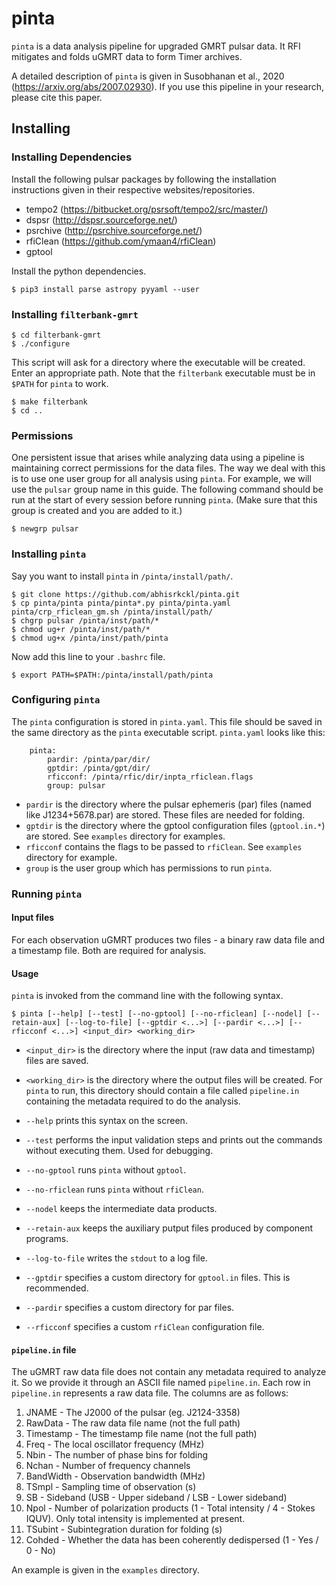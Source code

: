 # pinta
`pinta` is a data analysis pipeline for upgraded GMRT pulsar data. It RFI mitigates and folds uGMRT data to form Timer archives. 

A detailed description of `pinta` is given in 
Susobhanan et al., 2020 (https://arxiv.org/abs/2007.02930).
If you use this pipeline in your research, please cite this paper.

## Installing

### Installing Dependencies

Install the following pulsar packages by following the installation instructions given in their respective websites/repositories.
- tempo2 (https://bitbucket.org/psrsoft/tempo2/src/master/)
- dspsr (http://dspsr.sourceforge.net/)
- psrchive (http://psrchive.sourceforge.net/)
- rfiClean (https://github.com/ymaan4/rfiClean)
- gptool

Install the python dependencies.

    $ pip3 install parse astropy pyyaml --user

### Installing `filterbank-gmrt`

    $ cd filterbank-gmrt
    $ ./configure

This script will ask for a directory where the executable will be created. Enter an appropriate path.
Note that the `filterbank` executable must be in `$PATH` for `pinta` to work. 
 
    $ make filterbank
    $ cd ..

### Permissions

One persistent issue that arises while analyzing data using a pipeline is maintaining correct permissions for the data files. 
The way we deal with this is to use one user group for all analysis using `pinta`. 
For example, we will use the `pulsar` group name in this guide. The following command should be run at the start of every session before running `pinta`.
(Make sure that this group is created and you are added to it.)

    $ newgrp pulsar

### Installing `pinta`

Say you want to install `pinta` in `/pinta/install/path/`. 

    $ git clone https://github.com/abhisrkckl/pinta.git
    $ cp pinta/pinta pinta/pinta*.py pinta/pinta.yaml pinta/crp_rficlean_gm.sh /pinta/install/path/
    $ chgrp pulsar /pinta/inst/path/*
    $ chmod ug+r /pinta/inst/path/*
    $ chmod ug+x /pinta/inst/path/pinta

Now add this line to your `.bashrc` file.

    $ export PATH=$PATH:/pinta/install/path/pinta

### Configuring `pinta`

The `pinta` configuration is stored in `pinta.yaml`. This file should be saved in the same directory as the `pinta` executable script. `pinta.yaml` looks like this:
    
        pinta:
            pardir: /pinta/par/dir/
            gptdir: /pinta/gpt/dir/
            rficconf: /pinta/rfic/dir/inpta_rficlean.flags
            group: pulsar

- `pardir` is the directory where the pulsar ephemeris (par) files (named like J1234+5678.par) are stored. These files are needed for folding.
- `gptdir` is the directory where the gptool configuration files (`gptool.in.*`) are stored. See `examples` directory for examples.
- `rficconf` contains the flags to be passed to `rfiClean`. See `examples` directory for example.
- `group` is the user group which has permissions to run `pinta`.

### Running `pinta`

#### Input files

For each observation uGMRT produces two files - a binary raw data file and a timestamp file. Both are required for analysis.

#### Usage

`pinta` is invoked from the command line with the following syntax.

    $ pinta [--help] [--test] [--no-gptool] [--no-rficlean] [--nodel] [--retain-aux] [--log-to-file] [--gptdir <...>] [--pardir <...>] [--rficconf <...>] <input_dir> <working_dir>

- `<input_dir>` is the directory where the input (raw data and timestamp) files are saved.
- `<working_dir>` is the directory where the output files will be created. For `pinta` to run, this directory should contain a file called `pipeline.in` containing the metadata required to do the analysis.

- `--help` prints this syntax on the screen.
- `--test` performs the input validation steps and prints out the commands without executing them. Used for debugging.
- `--no-gptool` runs `pinta` without `gptool`.
- `--no-rficlean` runs `pinta` without `rfiClean`.
- `--nodel` keeps the intermediate data products.
- `--retain-aux` keeps the auxiliary putput files produced by component programs.
- `--log-to-file` writes the `stdout` to a log file.
- `--gptdir` specifies a custom directory for `gptool.in` files. This is recommended.
- `--pardir` specifies a custom directory for par files. 
- `--rficconf` specifies a custom `rfiClean` configuration file. 

#### `pipeline.in` file

The uGMRT raw data file does not contain any metadata required to analyze it. So we provide it through an ASCII file named `pipeline.in`.
Each row in `pipeline.in` represents a raw data file. The columns are as follows:
    
1. JNAME - The J2000 of the pulsar (eg. J2124-3358)
2. RawData - The raw data file name (not the full path)
3. Timestamp - The timestamp file name (not the full path)
4. Freq - The local oscillator frequency (MHz)
5. Nbin - The number of phase bins for folding
6. Nchan - Number of frequency channels
7. BandWidth - Observation bandwidth (MHz)
8. TSmpl - Sampling time of observation (s)
9. SB - Sideband (USB - Upper sideband / LSB - Lower sideband)
10. Npol - Number of polarization products (1 - Total intensity / 4 - Stokes IQUV). Only total intensity is implemented at present.
11. TSubint - Subintegration duration for folding (s)
12. Cohded - Whether the data has been coherently dedispersed (1 - Yes / 0 - No)

An example is given in the `examples` directory.
